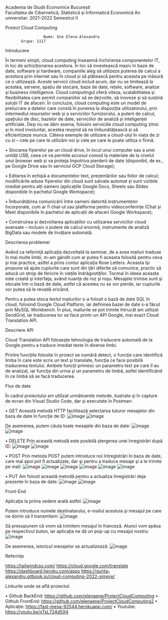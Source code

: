 Academia de Studii Economice București     	  	 	  	  	  
Facultatea de Cibernetică, Statistică și Informatică Economică 
An universitar: 2021-2022 
Semestrul II
 
 
       
 
 
   
 
 
 
Proiect Cloud Computing 
 
 
 
 
 
 
 
 
 	 	 	 	 	 Nume: Ene Elena-Alexandra
           Grupa: 1117





Introducere

În termeni simpli, cloud computing înseamnă închirierea componentelor IT, în loc de achiziționarea acestora. În loc să investească masiv în baze de date, software și hardware, companiile aleg să utilizeze puterea de calcul a acestora prin internet sau în cloud și să plătească pentru aceasta pe măsură ce o utilizează. Aceste servicii cloud includ acum, dar nu se limitează la acestea, servere, spațiu de stocare, baze de date, rețele, software, analize și business intelligence. Cloud computingul oferă viteza, scalabilitatea și flexibilitatea care permit companiilor să se dezvolte, să inoveze și să susțină soluții IT de afaceri.
În concluzie, cloud computing este un model de prelucrare a datelor care constă în punerea la dispoziția utilizatorului, prin intermediul resurselor web și a serviciilor furnizorului, a puterii de calcul, spațiului de disc, bazelor de date, serviciilor de analiză și inteligenței artificiale.
Deși nu ne dăm seama, folosim serviciile cloud computing zilnic și în mod involuntar, acestea reușind să ne îmbunătățească și să eficientizeze munca. Câteva exemple de utilizare a cloud-ului în viața de zi cu zi – cele pe care le utilizăm noi și cele pe care le poate utiliza o firmă.

•	Stocarea fișierelor pe un cloud drive, în locul unui computer sau a unei unități USB, ceea ce va permite accesul comod la materiale de la nivelul unui browser web și va proteja împotriva pierderii de date (disponibil, de ex., pe Google Drive sau în serviciul GCP Cloud Storage);

•	Editarea în echipă a documentelor text, prezentărilor sau foilor de calcul; modificările aduse fișierelor din cloud sunt salvate automat și sunt vizibile imediat pentru alți oameni (aplicațiile Google Docs, Sheets sau Slides disponibile în pachetul Google Workspace);

•	Îmbunătățirea comunicării între oameni datorită instrumentelor încorporate, cum ar fi chat-ul sau platforma pentru videoconferințe (Chat și Meet disponibile în pachetul de aplicații de afaceri Google Workspace);

•	Construirea și dezvoltarea aplicațiilor cu utilizarea serviciilor cloud avansate – inclusiv o putere de calcul enormă, instrumente de analiză BigData sau modele de învățare automată.
 


Descrierea problemei

Având ca referinţă aplicaţia dezvoltată la seminar, de a avea mailuri traduse în mai multe limbi, m-am gândit cum ar putea fi aceasta folosită pentru ceva şi mai practice, astfel a prins contur aplicaţia Rose Letters. Aceasta îşi propune să ajute cuplurile care sunt din ţări diferite să comunice, practic să aducă un strop de fericire în vieţile îndrăgostiţilor. Tocmai în ideea aceasta este creată şi interfaţa, având nuanţe de roz şi roşu. Mesajele trimise sunt şi stocate într-o bază de date, astfel că acestea nu se vor pierde, iar cuplurile vor putea să le revadă oricând.

Pentru a putea stoca textul mailurilor s-a folosit o bază de date SQL în cloud, folosind Google Cloud Platform, iar definirea bazei de date s-a făcut prin MySQL Workbench. În plus, mailurile  se pot trimite întrucât am utilizat SendGrid, iar traducerea lor se face printr-un API Google, mai exact Cloud Translation API. 


Descriere API

Cloud Translation API foloseşte tehnologia de traducere automată de la Google pentru a traduce imediat texte în diverse limbi. 

Printre funcţiile folosite în proiect se numără detect, o funcţie care identifică limba în care este scris un text şi translate, funcţia ce face posibilă traducerea textului. Ambele funcţii primesc un parametru text pe care îl au de analizat, iar funcţia din urma şi un parametru de limbă, astfel identificând în ce limbă să se facă traducerea.

Flux de date

În cadrul proiectului am utilizat următoarele metode, ilustrate şi în capture de ecran din Visual Studio Code, dar şi executate în Postman:

•	GET
Această metodă HTTP facilitează selectarea tuturor mesajelor din baza de date în funcţie de ID:
 ![image](https://user-images.githubusercontent.com/105549783/168493437-eb3dcab3-2237-4b9d-8b43-3b04555e088b.png)
![image](https://user-images.githubusercontent.com/105549783/168493440-148ec2d4-362f-4689-be1e-b246b3929f86.png)

 
De asemenea, putem căuta toate mesajele din baza de date: 
 ![image](https://user-images.githubusercontent.com/105549783/168493449-0fba31c1-d636-4f93-a4c8-a79b9e7b3eaf.png)
![image](https://user-images.githubusercontent.com/105549783/168493456-0033ab42-7488-4118-9cfe-1b94accfda32.png)

 

•	DELETE 
Prin această metodă este posibilă ştergerea unei înregistrări după ID:
 ![image](https://user-images.githubusercontent.com/105549783/168493458-bfb7355a-bdff-4038-b638-b0bb6908afd5.png)
![image](https://user-images.githubusercontent.com/105549783/168493464-4fd6f477-c857-435b-bf60-15d92b07d89a.png)

 
•	POST 
Prin metoda POST putem introduce noi întregistrări în baza de date, care mai apoi pot fi actualizate, dar şi pentru a traduce mesaje şi a le trimite pe mail:
 ![image](https://user-images.githubusercontent.com/105549783/168493471-f1e4515f-f872-431e-b3a4-81d30388e674.png)
![image](https://user-images.githubusercontent.com/105549783/168493476-9eb543de-8063-41a1-b1b2-d468ddccf779.png)
![image](https://user-images.githubusercontent.com/105549783/168493479-6d685028-1e50-4bf1-b59a-d0264aa60685.png)
![image](https://user-images.githubusercontent.com/105549783/168493483-96630d92-d38e-4725-a7fb-dae09c7bf1f7.png)
![image](https://user-images.githubusercontent.com/105549783/168493485-2c5046aa-d80c-40de-98e4-748b8d4d0cf7.png)
![image](https://user-images.githubusercontent.com/105549783/168493490-8b4445f5-9aea-46f8-88cc-abcc474b64f5.png)

 
 
 
 
 

•	PUT
Am folosit această metodă pentru a actualiza înregistrări deja prezente în baza de date:
 ![image](https://user-images.githubusercontent.com/105549783/168493495-74154019-08de-434d-bfd9-21c31b3d684f.png)
![image](https://user-images.githubusercontent.com/105549783/168493505-df92a363-07d8-4b15-ac46-97a98f0f6a40.png)

 







Front-End

Aplicaţia la prima vedere arată astfel:
 ![image](https://user-images.githubusercontent.com/105549783/168493512-3204a2e0-e1d7-4ef6-87f0-b8945fcfc80f.png)

Putem introduce numele destinatarului, e-mailul acestuia şi mesajul pe care ne dorim să îl transmitem:
![image](https://user-images.githubusercontent.com/105549783/168493515-63be1df0-656f-40d2-9f78-d6517b9057bf.png)



Să presupunem că vrem să trimitem mesajul în franceză. Atunci vom apăsa pe respectivul buton, iar aplicaţia ne dă un pop-up cu mesajul nostru:
![image](https://user-images.githubusercontent.com/105549783/168493521-9abdbbd6-10e3-43ef-a080-9fe39110c4d2.png)

 
De asemenea, istoricul mesajelor se actualizează:
 ![image](https://user-images.githubusercontent.com/105549783/168493522-535f0214-990f-489b-8ef2-fb30451af336.png)




Referinţe

https://tailwindcss.com/
https://cloud.google.com/translate
https://dashboard.heroku.com/apps
https://gurita-alexandru.gitbook.io/cloud-computing-2022-simpre/


Linkurile unde se află proiectul:

•	Github BackEnd: https://github.com/elenaene/ProiectCloudComputing 
•	Github FrontEnd: https://github.com/elenaene/ProiectCloudComputing2 
•	Aplicaţie: https://fast-mesa-92544.herokuapp.com/ 
•	Youtube: https://youtu.be/xTsL724dSX4 

